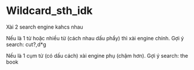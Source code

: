 # Wildcard_sth_idk

Xài 2 search engine kahcs nhau

Nếu là 1 từ hoặc nhiều từ (cách nhau dấu phẩy) thì xài engine chính. Gợi ý search: cut?,d*g

Nếu là 1 cụm từ (có dấu cách) xài engine phụ (chậm hơn). Gợi ý search: the book
